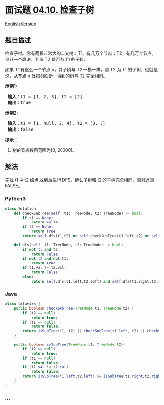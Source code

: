 # [面试题 04.10. 检查子树](https://leetcode-cn.com/problems/check-subtree-lcci)

[English Version](/lcci/04.10.Check%20SubTree/README_EN.md)

## 题目描述
<!-- 这里写题目描述 -->
<p>检查子树。你有两棵非常大的二叉树：T1，有几万个节点；T2，有几万个节点。设计一个算法，判断 T2 是否为 T1 的子树。</p>

<p>如果 T1 有这么一个节点 n，其子树与 T2 一模一样，则 T2 为 T1 的子树，也就是说，从节点 n 处把树砍断，得到的树与 T2 完全相同。</p>

<p><strong>示例1:</strong></p>

<pre><strong> 输入</strong>：t1 = [1, 2, 3], t2 = [2]
<strong> 输出</strong>：true
</pre>

<p><strong>示例2:</strong></p>

<pre><strong> 输入</strong>：t1 = [1, null, 2, 4], t2 = [3, 2]
<strong> 输出</strong>：false
</pre>

<p><strong>提示：</strong></p>

<ol>
	<li>树的节点数目范围为[0, 20000]。</li>
</ol>


## 解法
<!-- 这里可写通用的实现逻辑 -->
先找 t1 中 t2 结点,找到后进行 DFS，确认子树和 t2 的子树完全相同，否则返回 FALSE。

<!-- tabs:start -->

### **Python3**
<!-- 这里可写当前语言的特殊实现逻辑 -->

```python
class Solution:
    def checkSubTree(self, t1: TreeNode, t2: TreeNode) -> bool:
        if t1 == None:
            return False
        if t2 == None:
            return True
        return self.dfs(t1,t2) or self.checkSubTree(t1.left,t2) or self.checkSubTree(t1.right,t2)
    
    def dfs(self, t1: TreeNode, t2: TreeNode) -> bool:
        if not t1 and t2 :
            return False
        if not t2 and not t1:
            return True
        if t1.val != t2.val:
            return False
        else:
            return self.dfs(t1.left,t2.left) and self.dfs(t1.right,t2.right)
```

### **Java**
<!-- 这里可写当前语言的特殊实现逻辑 -->

```java
class Solution {
    public boolean checkSubTree(TreeNode t1, TreeNode t2) {
        if (t2 == null)
            return true;
        if (t1 == null)
            return false;
        return isSubTree(t1, t2) || checkSubTree(t1.left, t2) || checkSubTree(t1.right, t2);
    }

    public boolean isSubTree(TreeNode t1, TreeNode t2){
        if (t2 == null)
            return true;
        if (t1 == null)
            return false;
        if (t1.val != t2.val)
            return false;
        return isSubTree(t1.left,t2.left) && isSubTree(t1.right,t2.right);
    }
}
```

### **...**
```

```

<!-- tabs:end -->